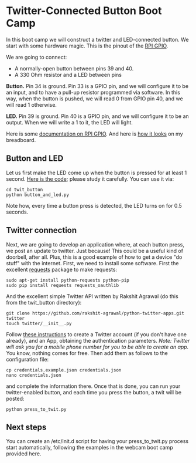 # Twitter-Connected Button Boot Camp

In this boot camp we will construct a twitter and LED-connected button.
We start with some hardware magic.  This is the pinout of the [RPI GPIO](resources/physical-pin-numbers.png).

We are going to connect:

- A normally-open button between pins 39 and 40.  
- A 330 Ohm resistor and a LED between pins 

**Button.** Pin 34 is ground.  Pin 33 is a GPIO pin, and we will configure it to be an input, and to have a pull-up resistor programmed via software.  In this way, when the button is pushed, we will read 0 from GPIO pin 40, and we will read 1 otherwise. 

**LED.**  Pin 39 is ground.  Pin 40 is a GPIO pin, and we will configure it to be an output.  When we will write a 1 to it, the LED will light. 

Here is some [documentation on RPI GPIO](https://sourceforge.net/p/raspberry-gpio-python/wiki/BasicUsage/).  And here is [how it looks](resources/breadboard.jpg) on my breadboard.

## Button and LED

Let us first make the LED come up when the button is pressed for at least 1 second.
[Here is the code](button_and_led.py); please study it carefully.
You can use it via: 

    cd twit_button
    python button_and_led.py

Note how, every time a button press is detected, the LED turns on for 0.5 seconds. 

## Twitter connection

Next, we are going to develop an application where, at each button press, we post an update to twitter.  Just because!  This could be a useful kind of doorbell, after all.  Plus, this is a good example of how to get a device "do stuff" with the internet.  First, we need to install some software. First the excellent [requests](http://docs.python-requests.org/en/master/user/quickstart/) package to make requests:

    sudo apt-get install python-requests python-pip
    sudo pip install requests requests_oauthlib
    
And the excellent simple Twitter API written by Rakshit Agrawal (do this from the twit_button directory):

    git clone https://github.com/rakshit-agrawal/python-twitter-apps.git twitter
    touch twitter/__init__.py

Follow [these instructions](https://github.com/rakshit-agrawal/python-twitter-apps) to create a Twitter account (if you don't have one already), and an App, obtaining the authentication parameters. *Note: Twitter will ask you for a mobile phone number for you to be able to create an app.*  You know, nothing comes for free. Then add them as follows to the configuration file:

    cp credentials.example.json credentials.json
    nano credentials.json

and complete the information there.  Once that is done, you can run your twitter-enabled button, and each time you press the button, a twit will be posted:

    python press_to_twit.py
    
## Next steps

You can create an /etc/init.d script for having your press_to_twit.py process start automatically, following the examples in the webcam boot camp provided here.


    

